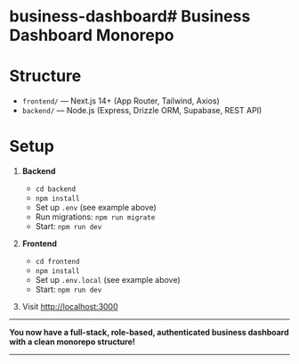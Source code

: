    # business-dashboard# Business Dashboard Monorepo

   # Structure

   - `frontend/` — Next.js 14+ (App Router, Tailwind, Axios)
   - `backend/` — Node.js (Express, Drizzle ORM, Supabase, REST API)

   # Setup

   1. **Backend**
      - `cd backend`
      - `npm install`
      - Set up `.env` (see example above)
      - Run migrations: `npm run migrate`
      - Start: `npm run dev`

   2. **Frontend**
      - `cd frontend`
      - `npm install`
      - Set up `.env.local` (see example above)
      - Start: `npm run dev`

   3. Visit [http://localhost:3000](http://localhost:3000)

   ---

   **You now have a full-stack, role-based, authenticated business dashboard with a clean monorepo structure!**

   ---
